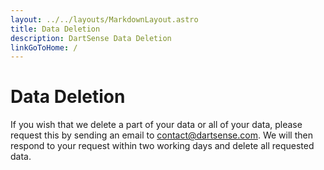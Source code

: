 ```yaml
---
layout: ../../layouts/MarkdownLayout.astro
title: Data Deletion
description: DartSense Data Deletion
linkGoToHome: /
---
```


# Data Deletion

If you wish that we delete a part of your data or all of your data, please request this by sending an email to contact@dartsense.com. We will then respond to your request within two working days and delete all requested data.
